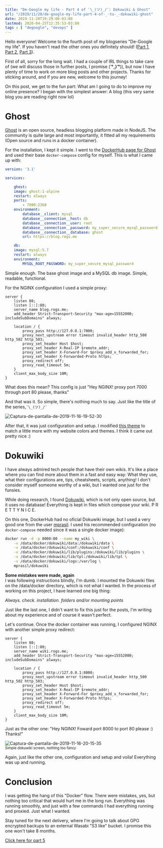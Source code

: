 ```yaml
---
title: "De-Google my life - Part 4 of ¯\_(ツ)_/¯: Dokuwiki & Ghost"
url: "/2019/11/20/de-google-my-life-part-4-of-_-tu-_-dokuwiki-ghost"
date: 2019-11-20T19:29:00-03:00
lastmod: 2020-04-25T12:35:53-03:00
tags : [ "degoogle", "devops" ]
---
```



Hello everyone! Welcome to the fourth post of my blogseries "De-Google my life". If you haven't read the other ones you definitely should! ([Part 1](https://blog.rogs.me/2019/03/15/de-google-my-life-part-1-of-_-tu-_-why-how/), [Part 2](https://blog.rogs.me/2019/03/22/de-google-my-life-part-2-of-_-tu-_-servers-and-emails/), [Part 3](https://blog.rogs.me/2019/03/29/de-google-my-life-part-3-of-_-tu-_-nextcloud-collabora/)).

First of all, sorry for the long wait. I had a couple of IRL things to take care of (we will discuss those in further posts, I promise ( ͡° ͜ʖ ͡°)), but now I have plenty of time to work on more blog posts and other projects. Thanks for sticking around, and if you are new, welcome to this journey!

On this post, we get to the fun part: What am I going to do to improve my online presence? I began with the simplest answer: A blog (this very same blog you are reading right now lol)

# Ghost

[Ghost](https://ghost.org/) is an open source, headless blogging platform made in NodeJS. The community is quite large and most importantly, it fitted all my requirements (Open source and runs in a docker container).

For the installation, I kept it simple. I went to the [DockerHub page for Ghost](https://hub.docker.com/_/ghost/) and used their base `docker-compose` config for myself. This is what I came up with:
```yaml
version: '3.1'

services:

    ghost:
    image: ghost:1-alpine
    restart: always
    ports:
        - 7000:2368
    environment:
        database__client: mysql
        database__connection__host: db
        database__connection__user: root
        database__connection__password: my_super_secure_mysql_password
        database__connection__database: ghost
        url: https://blog.rogs.me

    db:
    image: mysql:5.7
    restart: always
    environment:
        MYSQL_ROOT_PASSWORD: my_super_secure_mysql_password
```
Simple enough. The base ghost image and a MySQL db image. Simple, readable, functional.

For the NGINX configuration I used a simple proxy:
```nginx
server {
    listen 80;
    listen [::]:80;
    server_name blog.rogs.me;
    add_header Strict-Transport-Security "max-age=15552000; includeSubDomains" always;

    location / {
        proxy_pass http://127.0.0.1:7000;
        proxy_next_upstream error timeout invalid_header http_500 http_502 http_503;
        proxy_set_header Host $host;
        proxy_set_header X-Real-IP $remote_addr;
        proxy_set_header X-Forward-For $proxy_add_x_forwarded_for;
        proxy_set_header X-Forwarded-Proto https;
        proxy_redirect off;
        proxy_read_timeout 5m;
    }
    client_max_body_size 10M;
}
```
What does this mean? This config is just "Hey NGINX! proxy port 7000 through port 80 please, thanks"

And that was it. So simple, there's nothing much to say. Just like the title of the series,`¯\_(ツ)_/¯`

![Captura-de-pantalla-de-2019-11-16-19-52-30](/Captura-de-pantalla-de-2019-11-16-19-52-30.png)

After that, it was just configuration and setup. I modified [this theme](https://github.com/kathyqian/crisp) to match a little more with my website colors and themes. I think it came out pretty nice :)

# Dokuwiki

I have always admired tech people that have their own wikis. It's like a place where you can find more about them in a fast and easy way: What they use, what their configurations are, tips, cheatsheets, scripts, anything! I don't consider myself someone worthy of a wiki, but I wanted one just for the funsies.

While doing research, I found [Dokuwiki](https://www.dokuwiki.org/dokuwiki), which is not only open source, but it uses no database! Everything is kept in files which compose your wiki. P R E T T Y N I C E.

On this one, DockerHub had no oficial Dokuwiki image, but I used a very good one from the user [mprasil](https://hub.docker.com/r/mprasil/dokuwiki). I used his recommended configuration (no `docker-compose` needed since it was a single docker image):
```bash
docker run -d -p 8000:80 --name my_wiki \
    -v /data/docker/dokuwiki/data:/dokuwiki/data \
    -v /data/docker/dokuwiki/conf:/dokuwiki/conf \
    -v /data/docker/dokuwiki/lib/plugins:/dokuwiki/lib/plugins \
    -v /data/docker/dokuwiki/lib/tpl:/dokuwiki/lib/tpl \
    -v /data/docker/dokuwiki/logs:/var/log \
    mprasil/dokuwiki
```
**Some mistakes were made, again**  
I was following instructions blindly, I'm dumb. I mounted the Dokuwiki files on the /data/docker directory, which is not what I wanted. In the process of working on this project, I have learned one big thing:

_Always. check. installation. folders and/or mounting points_

Just like the last one, I didn't want to fix this just for the posts, I'm writing about my experience and of course it wasn't perfect.

Let's continue. Once the docker container was running, I configured NGINX with another simple proxy redirect:
```nginx
server {
    listen 80;
    listen [::]:80;
    server_name wiki.rogs.me;
    add_header Strict-Transport-Security "max-age=15552000; includeSubDomains" always;

    location / {
        proxy_pass http://127.0.0.1:8000;
        proxy_next_upstream error timeout invalid_header http_500 http_502 http_503;
        proxy_set_header Host $host;
        proxy_set_header X-Real-IP $remote_addr;
        proxy_set_header X-Forward-For $proxy_add_x_forwarded_for;
        proxy_set_header X-Forwarded-Proto https;
        proxy_redirect off;
        proxy_read_timeout 5m;
    }
    client_max_body_size 10M;
}
```
Just as the other one: "Hey NGINX! Foward port 8000 to port 80 please :) Thanks!"

![Captura-de-pantalla-de-2019-11-16-20-15-35](/Captura-de-pantalla-de-2019-11-16-20-15-35.png)  
<small>Simple dokuwiki screen, nothing too fancy</small>

Again, just like the other one, configuration and setup and voila! Everything was up and running.

# Conclusion

I was getting the hang of this "Docker" flow. There were mistakes, yes, but nothing too critical that would hurt me in the long run. Everything was running smoothly, and just with a few commands I had everything running and proxied. Just what I wanted.

Stay tuned for the next delivery, where I'm going to talk about GPG encrypted backups to an external Wasabi "S3 like" bucket. I promise this one won't take 8 months.

[Click here for part 5](https://blog.rogs.me/2019/11/27/de-google-my-life-part-5-of-_-tu-_-backups/)

